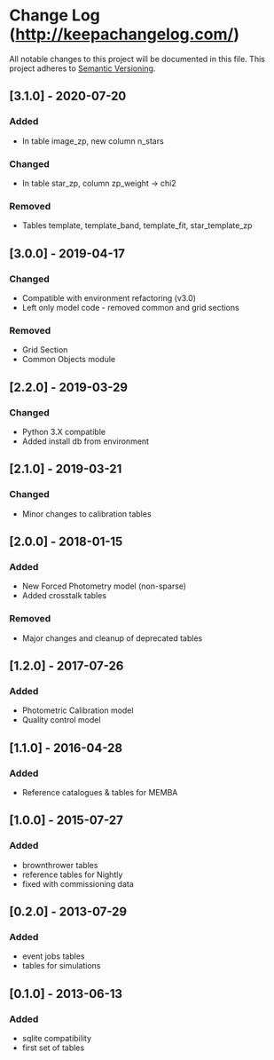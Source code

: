 # Change Log (http://keepachangelog.com/)
All notable changes to this project will be documented in this file.
This project adheres to [Semantic Versioning](http://semver.org/).


## [3.1.0] - 2020-07-20
### Added
- In table image_zp, new column n_stars

### Changed
- In table star_zp, column zp_weight -> chi2

### Removed
- Tables template, template_band, template_fit, star_template_zp

## [3.0.0] - 2019-04-17
### Changed
- Compatible with environment refactoring (v3.0)
- Left only model code - removed common and grid sections

### Removed
- Grid Section
- Common Objects module

## [2.2.0] - 2019-03-29
### Changed
- Python 3.X compatible
- Added install db from environment

## [2.1.0] - 2019-03-21
### Changed
- Minor changes to calibration tables

## [2.0.0] - 2018-01-15
### Added
- New Forced Photometry model (non-sparse)
- Added crosstalk tables
### Removed
- Major changes and cleanup of deprecated tables

## [1.2.0] - 2017-07-26
### Added
- Photometric Calibration model
- Quality control model

## [1.1.0] - 2016-04-28
### Added
- Reference catalogues & tables for MEMBA

## [1.0.0] - 2015-07-27
### Added
- brownthrower tables
- reference tables for Nightly
- fixed with commissioning data

## [0.2.0] - 2013-07-29
### Added
- event jobs tables 
- tables for simulations

## [0.1.0] - 2013-06-13
### Added
- sqlite compatibility
- first set of tables